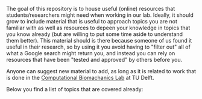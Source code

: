 The goal of this repository is to house useful (online) resources that students/researchers might need when working in our lab. Ideally, it should grow to include material that is useful to approach topics you are not familiar with as well as resources to depeen your knowledge in topics that you know already (but are willing to put some time aside to understand them better). This material should is there because someone of us found it useful in their research, so by using it you avoid having to "filter out" all of what a Google search might return you, and instead you can rely on resources that have been "tested and approved" by others before you.

Anyone can suggest new material to add, as long as it is related to work that is done in the [Computational Biomachanics Lab](https://www.tudelft.nl/3me/over/afdelingen/biomechanical-engineering/research/biomechatronics-human-machine-control/computational-biomechanics-lab) at TU Delft.

Below you find a list of topics that are covered already:
